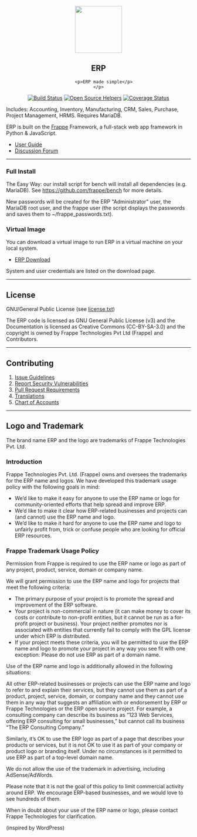 <div align="center">
    <img src="https://github.com/frappe/design/blob/master/logos/logo-2019/erpnext-logo.png" height="128">
    <h2>ERP</h2>
    <p align="center">
    
    
        <p>ERP made simple</p>
    </p>

[![Build Status](https://travis-ci.com/frappe/erpnext.png)](https://travis-ci.com/frappe/erpnext)
[![Open Source Helpers](https://www.codetriage.com/frappe/erpnext/badges/users.svg)](https://www.codetriage.com/frappe/erpnext)
[![Coverage Status](https://coveralls.io/repos/github/frappe/erpnext/badge.svg?branch=develop)](https://coveralls.io/github/frappe/erpnext?branch=develop)


</div>

Includes: Accounting, Inventory, Manufacturing, CRM, Sales, Purchase, Project Management, HRMS. Requires MariaDB.

ERP is built on the [Frappe](https://github.com/frappe/frappe) Framework, a full-stack web app framework in Python & JavaScript.

- [User Guide](https://ascent24.io/docs/user)
- [Discussion Forum](https://discuss.ascent24.io/)

---

### Full Install

The Easy Way: our install script for bench will install all dependencies (e.g. MariaDB). See https://github.com/frappe/bench for more details.

New passwords will be created for the ERP "Administrator" user, the MariaDB root user, and the frappe user (the script displays the passwords and saves them to ~/frappe_passwords.txt).

### Virtual Image

You can download a virtual image to run ERP in a virtual machine on your local system.

- [ERP Download](http://ascent24.io/download)

System and user credentials are listed on the download page.

---

## License

GNU/General Public License (see [license.txt](license.txt))

The ERP code is licensed as GNU General Public License (v3) and the Documentation is licensed as Creative Commons (CC-BY-SA-3.0) and the copyright is owned by Frappe Technologies Pvt Ltd (Frappe) and Contributors.

---

## Contributing

1. [Issue Guidelines](https://github.com/frappe/erpnext/wiki/Issue-Guidelines)
1. [Report Security Vulnerabilities](https://ascent24.io/report)
1. [Pull Request Requirements](https://github.com/frappe/erpnext/wiki/Contribution-Guidelines)
1. [Translations](https://translate.ascent24.io)
1. [Chart of Accounts](https://charts.ascent24.io)

---

## Logo and Trademark

The brand name ERP and the logo are trademarks of Frappe Technologies Pvt. Ltd.

### Introduction

Frappe Technologies Pvt. Ltd. (Frappe) owns and oversees the trademarks for the ERP name and logos. We have developed this trademark usage policy with the following goals in mind:

- We’d like to make it easy for anyone to use the ERP name or logo for community-oriented efforts that help spread and improve ERP.
- We’d like to make it clear how ERP-related businesses and projects can (and cannot) use the ERP name and logo.
- We’d like to make it hard for anyone to use the ERP name and logo to unfairly profit from, trick or confuse people who are looking for official ERP resources.

### Frappe Trademark Usage Policy

Permission from Frappe is required to use the ERP name or logo as part of any project, product, service, domain or company name.

We will grant permission to use the ERP name and logo for projects that meet the following criteria:

- The primary purpose of your project is to promote the spread and improvement of the ERP software.
- Your project is non-commercial in nature (it can make money to cover its costs or contribute to non-profit entities, but it cannot be run as a for-profit project or business).
Your project neither promotes nor is associated with entities that currently fail to comply with the GPL license under which ERP is distributed.
- If your project meets these criteria, you will be permitted to use the ERP name and logo to promote your project in any way you see fit with one exception: Please do not use ERP as part of a domain name.

Use of the ERP name and logo is additionally allowed in the following situations:

All other ERP-related businesses or projects can use the ERP name and logo to refer to and explain their services, but they cannot use them as part of a product, project, service, domain, or company name and they cannot use them in any way that suggests an affiliation with or endorsement by ERP or Frappe Technologies or the ERP open source project. For example, a consulting company can describe its business as “123 Web Services, offering ERP consulting for small businesses,” but cannot call its business “The ERP Consulting Company.”

Similarly, it’s OK to use the ERP logo as part of a page that describes your products or services, but it is not OK to use it as part of your company or product logo or branding itself. Under no circumstances is it permitted to use ERP as part of a top-level domain name.

We do not allow the use of the trademark in advertising, including AdSense/AdWords.

Please note that it is not the goal of this policy to limit commercial activity around ERP. We encourage ERP-based businesses, and we would love to see hundreds of them.

When in doubt about your use of the ERP name or logo, please contact Frappe Technologies for clarification.

(inspired by WordPress)
